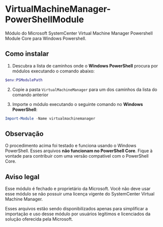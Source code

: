 # VirtualMachineManager-PowerShellModule

Módulo do Microsoft SystemCenter Virtual Machine Manager Powershell Module Core para Windows Powershell.

## Como instalar

1) Descubra a lista de caminhos onde o **Windows PowerShell** procura por módulos executando o comando abaixo:
```Powershell
$env:PSModulePath
```

2) Copie a pasta ```VirtualMachineManager``` para um dos caminhos da lista do comando anterior

2) Importe o módulo executando o seguinte comando no **Windows PowerShell**:

```Powershell
Import-Module -Name virtualmachinemanager
```

## Observação

O procedimento acima foi testado e funciona usando o Windows PowerShell. Esses arquivos __não funcionam no PowerShell Core__. Fique à vontade para contribuir com uma versão compatível com o PowerShell Core.

## Aviso legal

Esse módulo é fechado e proprietário da Microsoft. Você não deve usar esse módulo se não possuir uma licença vigente do SystemCenter Virtual Machine Manager.

Esses arquivos estão sendo disponibilizados apenas para simplificar a importação e uso desse módulo por usuários legítimos e licenciados da solução oferecida pela Microsoft.

